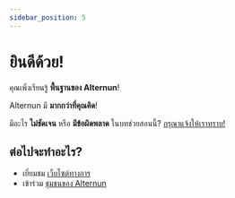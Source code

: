 ```yaml
---
sidebar_position: 5
---
```



# ยินดีด้วย!

คุณเพิ่งเรียนรู้ **พื้นฐานของ Alternun**!

Alternun มี **มากกว่าที่คุณคิด**!


มีอะไร **ไม่ชัดเจน** หรือ **มีข้อผิดพลาด** ในบทช่วยสอนนี้? [กรุณาแจ้งให้เราทราบ!](https://github.com/alternun-development)

## ต่อไปจะทำอะไร?

- เยี่ยมชม [เว็บไซต์ทางการ](https://alternun.io/)
- เข้าร่วม [ชุมชนของ Alternun](https://alternun.io/community/discord)

